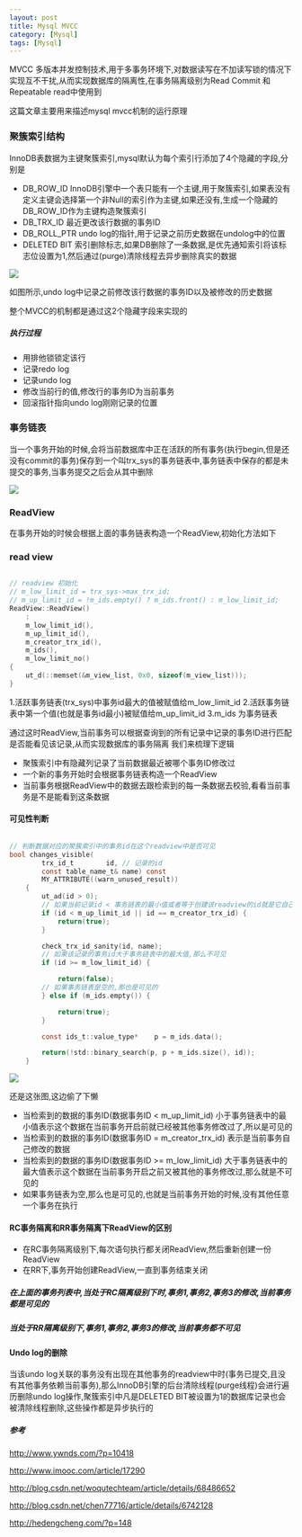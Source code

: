```yaml
---
layout: post
title: Mysql MVCC
category: [Mysql]
tags: [Mysql]
---
```


MVCC 多版本并发控制技术,用于多事务环境下,对数据读写在不加读写锁的情况下实现互不干扰,从而实现数据库的隔离性,在事务隔离级别为Read Commit 和 Repeatable read中使用到

这篇文章主要用来描述mysql mvcc机制的运行原理

### 聚簇索引结构

InnoDB表数据为主键聚簇索引,mysql默认为每个索引行添加了4个隐藏的字段,分别是

* DB_ROW_ID InnoDB引擎中一个表只能有一个主键,用于聚簇索引,如果表没有定义主键会选择第一个非Null的索引作为主键,如果还没有,生成一个隐藏的DB_ROW_ID作为主键构造聚簇索引
* DB_TRX_ID 最近更改该行数据的事务ID
* DB_ROLL_PTR undo log的指针,用于记录之前历史数据在undolog中的位置
* DELETED BIT 索引删除标志,如果DB删除了一条数据,是优先通知索引将该标志位设置为1,然后通过(purge)清除线程去异步删除真实的数据

![](http://pic.woowen.com/mvcc3.png)

如图所示,undo log中记录之前修改该行数据的事务ID以及被修改的历史数据

整个MVCC的机制都是通过这2个隐藏字段来实现的

##### 执行过程

* 用排他锁锁定该行
* 记录redo log
* 记录undo log
* 修改当前行的值,修改行的事务ID为当前事务
* 回滚指针指向undo log刚刚记录的位置

### 事务链表

当一个事务开始的时候,会将当前数据库中正在活跃的所有事务(执行begin,但是还没有commit的事务)保存到一个叫trx_sys的事务链表中,事务链表中保存的都是未提交的事务,当事务提交之后会从其中删除

![](http://pic.woowen.com/trx_sys.png)

### ReadView

在事务开始的时候会根据上面的事务链表构造一个ReadView,初始化方法如下

### read view

```C

// readview 初始化
// m_low_limit_id = trx_sys->max_trx_id; 
// m_up_limit_id = !m_ids.empty() ? m_ids.front() : m_low_limit_id;
ReadView::ReadView()
	:
	m_low_limit_id(),
	m_up_limit_id(),
	m_creator_trx_id(),
	m_ids(),
	m_low_limit_no()
{
	ut_d(::memset(&m_view_list, 0x0, sizeof(m_view_list)));
}


```

1.活跃事务链表(trx_sys)中事务id最大的值被赋值给m_low_limit_id
2.活跃事务链表中第一个值(也就是事务id最小)被赋值给m_up_limit_id
3.m_ids 为事务链表

通过这时ReadView,当前事务可以根据查询到的所有记录中记录的事务ID进行匹配是否能看见该记录,从而实现数据库的事务隔离
我们来梳理下逻辑

* 聚簇索引中有隐藏列记录了当前数据最近被哪个事务ID修改过
* 一个新的事务开始时会根据事务链表构造一个ReadView
* 当前事务根据ReadView中的数据去跟检索到的每一条数据去校验,看看当前事务是不是能看到这条数据

#### 可见性判断

```C

// 判断数据对应的聚簇索引中的事务id在这个readview中是否可见
bool changes_visible(
		trx_id_t		id, // 记录的id
		const table_name_t&	name) const
		MY_ATTRIBUTE((warn_unused_result))
	{
		ut_ad(id > 0);
		// 如果当前记录id < 事务链表的最小值或者等于创建该readview的id就是它自己,那么是可见的
		if (id < m_up_limit_id || id == m_creator_trx_id) {
			return(true);
		}

		check_trx_id_sanity(id, name);
		// 如果该记录的事务id大于事务链表中的最大值,那么不可见
		if (id >= m_low_limit_id) {

			return(false);
		// 如果事务链表是空的,那也是可见的
		} else if (m_ids.empty()) {

			return(true);
		}

		const ids_t::value_type*	p = m_ids.data();

		return(!std::binary_search(p, p + m_ids.size(), id));
	}

```

![](http://pic.woowen.com/trx_sys.png)

还是这张图,这边偷了下懒

* 当检索到的数据的事务ID(数据事务ID < m_up_limit_id) 小于事务链表中的最小值表示这个数据在当前事务开启前就已经被其他事务修改过了,所以是可见的
* 当检索到的数据的事务ID(数据事务ID = m_creator_trx_id) 表示是当前事务自己修改的数据
* 当检索到的数据的事务ID(数据事务ID >= m_low_limit_id) 大于事务链表中的最大值表示这个数据在当前事务开启之前又被其他的事务修改过,那么就是不可见的
* 如果事务链表为空,那么也是可见的,也就是当前事务开始的时候,没有其他任意一个事务在执行

#### RC事务隔离和RR事务隔离下ReadView的区别

* 在RC事务隔离级别下,每次语句执行都关闭ReadView,然后重新创建一份ReadView
* 在RR下,事务开始创建ReadView,一直到事务结束关闭

##### 在上面的事务列表中,当处于RC隔离级别下时,事务1,事务2,事务3的修改,当前事务都是可见的
##### 当处于RR隔离级别下,事务1,事务2,事务3的修改,当前事务都不可见

#### Undo log的删除

当该undo log关联的事务没有出现在其他事务的readview中时(事务已提交,且没有其他事务依赖当前事务),那么InnoDB引擎的后台清除线程(purge线程)会进行遍历删除undo log操作,聚簇索引中凡是DELETED BIT被设置为1的数据库记录也会被清除线程删除,这些操作都是异步执行的


##### 参考

<http://www.ywnds.com/?p=10418>

<http://www.imooc.com/article/17290>

<http://blog.csdn.net/woqutechteam/article/details/68486652>

<http://blog.csdn.net/chen77716/article/details/6742128>

<http://hedengcheng.com/?p=148>







